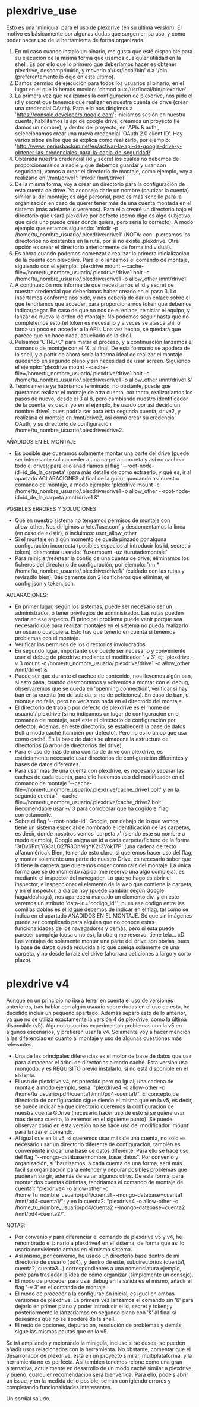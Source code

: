 # plexdrive_use
Esto es una 'miniguía' para el uso de plexdrive (en su última versión). El motivo es básicamente por algunas dudas que surgen en su uso, y como poder hacer uso de la herramienta de forma organizada.

1. En mi caso cuando instalo un binario, me gusta que esté disponible para su ejecución de la misma forma que usamos cualquier utilidad en la shell. Es por ello que lo primero que deberíamos hacer es obtener plexdrive, descomprimirlo, y moverlo a'/usr/local/bin' ó a '/bin' (preferentemente lo dejo en este último).
2. Damos permiso de ejecución para todos los usuarios al binario, en el lugar en el que lo hemos movido: 'chmod a+x 
/usr/local/bin/plexdrive'
3. La primera vez que realizamos la configuración de plexdrive, nos pide el id y secret que tenemos que realizar en nuestra cuenta de drive (crear una credencial OAuth). Para ello nos dirigimos a 'https://console.developers.google.com'; iniciamos sesión en nuestra cuenta, habilitamos la api de google drive, creamos un proyecto (le damos un nombre), y dentro del proyecto, en 'APIs & auth', seleccionamos crear una nueva credencial 'OAuth 2.0 client ID'. Hay varios sitios en los que se explica como realizarlo, por ejemplo: 'http://www.iperiusbackup.net/es/activar-la-api-de-google-drive-y-obtener-las-credenciales-para-la-copia-de-seguridad/'
4. Obtenida nuestra credencial (id y secret los cuales no debemos de proporcionarselos a nadie y que debemos guardar y usar con seguridad), vamos a crear el directorio de montaje, como ejemplo, voy a realizarlo en '/mnt/drive1': 'mkdir /mnt/drive1'
5. De la misma forma, voy a crear un directorio para la configuración de esta cuenta de drive. Yo aconsejo darle un nombre (bautizar la cuenta) similar al del montaje; es algo personal, pero es más sencillo para la organización en caso de querer tener más de una cuenta montada en el sistema (más adelante lo veremos). Para ello crearé un directorio bajo el directorio que usará plexdrive por defecto (como digo es algo subjetivo, que cada uno puede crear donde quiera, pero sería lo correcto). A modo ejemplo que estamos siguiendo: 'mkdir -p /home/tu_nombre_usuario/.plexdrive/drive1' (NOTA: con -p creamos los directorios no existentes en la ruta, por si no existe .plexdrive. Otra opción es crear el directorio anteriormente de forma individual).
6. Es ahora cuando podemos comenzar a realizar la primera inicialización de la cuenta con plexdrive. Para ello lanzamos el comando de montaje, siguiendo con el ejemplo: 'plexdrive mount --cache-file=/home/tu_nombre_usuario/.plexdrive/drive1.bolt -c /home/tu_nombre_usuario/.plexdrive/drive1 -o allow_other /mnt/drive1'
7. A continuación nos informa de que necesitamos el id y secret de nuestra credencial que deberíamos haber creado en el paso 3. Lo insertamos conforme nos pide, y nos debería de dar un enlace sobre el que tendríamos que acceder, para proporcionarnos token que debemos indicar/pegar. En caso de que no nos de el enlace, reiniciar el equipo, y lanzar de nuevo la orden de montaje. No podemos seguir hasta que no completemos esto (el token es necesario y a veces se atasca ahí, ó tarda un poco en acceder a la API). Una vez hecho, se quedará que parece que no hace nada, adueñado de la shell.
8. Pulsamos 'CTRL+C' para matar el proceso, y a continuación lanzamos el comando de montaje con el '&' al final. De esta forma no se apodera de la shell, y a partir de ahora sería la forma ideal de realizar el montaje quedando en segundo plano y sin necesidad de usar screen. Siguiendo el ejemplo: 'plexdrive mount --cache-file=/home/tu_nombre_usuario/.plexdrive/drive1.bolt -c /home/tu_nombre_usuario/.plexdrive/drive1 -o allow_other /mnt/drive1 &'
9. Teóricamente ya habríamos terminado, no obstante, puede que queramos realizar el montaje de otra cuenta, por tanto, realizaríamos los pasos de nuevo, desde el 3 al 8, pero cambiando nuestro identificador de la cuenta, es decir, yo en el ejemplo, he usado por así decirlo un nombre drive1, pues podría ser para esta segunda cuenta, drive2, y realizaría el montaje en /mnt/drive2, así como crear su credencial OAuth, y su directorio de configuración /home/tu_nombre_usuario/.plexdrive/drive2.

AÑADIDOS EN EL MONTAJE

- Es posible que queramos solamente montar una parte del drive (puede ser interesante solo acceder a una carpeta concreta y así no cachear todo el drive); para ello añadiríamos el flag '--root-node-id=id_de_la_carpeta' (para más detalle de como extraerlo, y qué es, ir al apartado ACLARACIONES al final de la guía), quedando así nuestro comando de montaje, a modo ejemplo: 'plexdrive mount -c /home/tu_nombre_usuario/.plexdrive/drive1 -o allow_other --root-node-id=id_de_la_carpeta /mnt/drive1 &'

POSIBLES ERRORES Y SOLUCIONES

- Que en nuestro sistema no tengamos permisos de montaje con allow_other. Nos dirigimos a /etc/fuse.conf y descomentamos la linea (en caso de existir), ó incluimos: user_allow_other 
- Si el montaje en algún momento se queda pinzado por alguna configuración incorrecta (posibles espacios al introducir los id, secret ó token), desmontar usando: 'fusermount -uz /turutademontaje'
- Para reiniciar/resetear la config de una cuenta de drive, eliminamos los ficheros del directorio de configuración, por ejemplo: 'rm * /home/tu_nombre_usuario/.plexdrive/drive1/' (cuidado con las rutas y revisadlo bien). Básicamente son 2 los ficheros que eliminar, el config.json y token.json.

ACLARACIONES:

- En primer lugar, según los sistemas, puede ser necesario ser un administrador, ó tener privilegios de administrador. Las rutas pueden variar en ese aspecto. El principal problema puede venir porque sea necesario que para realizar montajes en el sistema no pueda realizarlo un usuario cualquiera. Esto hay que tenerlo en cuenta si tenemos problemas con el montaje.
- Verificar los permisos de los directorios involucrados.
- En segundo lugar, importante que puede ser necesario y conveniente usar el debug de plexdrive mediante el modificador '-v 3', ej: 'plexdrive -v 3 mount -c /home/tu_nombre_usuario/.plexdrive/drive1 -o allow_other /mnt/drive1 &'
- Puede ser que durante el cacheo de contenido, nos llevemos algún ban, si esto pasa, cuando desmontamos y volvemos a montar con el debug, observaremos que se queda en 'openning connection', verificar si hay ban en la cuenta (no de subida, si no de peticiones). En caso de ban, el montaje no falla, pero no veríamos nada en el directorio del montaje.
- El directorio de trabajo por defecto de plexdrive es el 'home del usuario'/.plexdrive (si no indicamos un lugar de configuración en el comando de montaje, será este el directorio de configuración por defecto). Además, en este directorio, se establecerá la base de datos Bolt a modo caché (también por defecto). Pero no es lo único que usa como caché. En la base de datos se almacena la estructura de directorios (ó arbol de directorios del drive).
- Para el uso de más de una cuenta de drive con plexdrive, es estrictamente necesario usar directorios de configuración diferentes y bases de datos diferentes. 
- Para usar más de una cuenta con plexdrive, es necesario separar las caches de cada cuenta, para ello hacemos uso del modificador en el comando de montaje '--cache-file=/home/tu_nombre_usuario/.plexdrive/cache_drive1.bolt'  y en la segunda cuenta '--cache-file=/home/tu_nombre_usuario/.plexdrive/cache_drive2.bolt'. Recomendable usar -v 3 para corroborar que ha cogido el flag correctamente. 
- Sobre el flag '--root-node-id'. Google, por debajo de lo que vemos, tiene un sistema especial de nombrado e identificación de las carpetas, es decir, donde nosotros vemos 'carpeta x' (siendo este su nombre a modo ejemplo), Google asigna un id a cada carpeta/fichero de la forma '3tDv6PmjYG3aLO27R3OhMqYK2r3Vok17P' (una cadena de texto alfanumérica). Bien, teniendo esto claro, si queremos hacer uso del flag, y montar solamente una parte de nuestro Drive, es necesario saber que id tiene la carpeta que queremos coger como raíz del montaje. La única forma que se de momento rápida (me reservo una algo compleja), es mediante el inspector del navegador. Lo que yo hago es abrir el inspector, e inspeccionar el elemento de la web que contiene la carpeta, y en el inspector, a día de hoy (puede cambiar según Google haga/deshaga), nos aparecerá marcado un elemento div, y en este veremos un atributo 'data-id="codigo_id"'; pues ese codigo entre las comillas dobles es el id que debemos de indicar en el flag, tal como se indica en el apartado AÑADIDOS EN EL MONTAJE. Sé que sin imágenes puede ser complicado para alguien que no conoce estas funcionalidades de los navegadores y demás, pero si esta puede parecer compleja (cosa q no es), la otra q me reservo, tiene tela... xD Las ventajas de solamente montar una parte del drive son obvias, pues la base de datos queda reducida a lo que cuelga solamente de una carpeta, y no desde la raíz del drive (ahorrara peticiones a largo y corto plazo).

# plexdrive v4
Aunque en un principio no iba a tener en cuenta el uso de versiones anteriores, tras hablar con algún usuario sobre dudas en el uso de esta, he decidido incluir un pequeño apartado. Además separo esto de lo anterior, ya que no se utiliza exactamente la versión 4 de plexdrive, como la última disponible (v5). Algunos usuarios experimentan problemas con la v5 en algunos escenarios, y prefieren usar la v4. Solamente voy a hacer mención a las diferencias en cuanto al montaje y uso de algunas cuestiones más relevantes.

- Una de las principales diferencias es el motor de base de datos que usa para almacenar el árbol de directorios a modo caché. Esta versión usa mongodb, y es REQUISITO previo instalarlo, si no está disponible en el sistema.
- El uso de plexdrive v4, es parecido pero no igual; una cadena de montaje a modo ejemplo, sería: "plexdrive4 -o allow-other -c /home/tu_usuario/pd4/cuenta1 /mnt/pd4-cuenta1/". El concepto de directorio de configuración sigue siendo el mismo que en la v5, es decir, se puede indicar en que directorio queremos la configuración de nuestra cuenta GDrive (necesario hacer uso de esto si se quiere usar más de una cuenta, lo veremos en el siguiente punto). Se puede observar como en esta versión no se hace uso del modificador 'mount' para lanzar el comando.
- Al igual que en la v5, si queremos usar más de una cuenta, no solo es necesario usar un directorio diferente de configuración; también es conveniente indicar una base de datos diferente. Para ello se hace uso del flag "--mongo-database=nombre_base_datos". Por convenio y organización, si 'bautizamos' a cada cuenta de una forma, será más facil su organización para entender y depurar posibles problemas que pudieran surgir, además de evitar algunos otros. De esta forma, para montar dos cuentas distintas, tendríamos el comando de montaje de cuenta1: "plexdrive4 -o allow-other -c /home_tu_nombre_usuario/pd4/cuenta1 --mongo-database=cuenta1 /mnt/pd4-cuenta1/"; y en la cuenta2: "plexdrive4 -o allow-other -c /home_tu_nombre_usuario/pd4/cuenta2 --mongo-database=cuenta2 /mnt/pd4-cuenta2/".

NOTAS:

- Por convenio y para diferenciar el comando de plexdrive v5 y v4, he renombrado el binario a plexdrive4 en el sistema, de forma que así lo usaría conviviendo ambos en el mismo sistema.
- Así mismo, por convenio, he usado un directorio base dentro de mi directorio de usuario (pd4), y dentro de este, subdirectorios (cuenta1, cuenta2, cuenta3...) correspondientes a una nomenclatura ejemplo, pero para trasladar la idea de cómo organizar (simplemente un consejo).
- El modo de proceder para usar debug en la salida es el mismo, añadir el flag '-v 3' en el comando de montaje.
- El modo de proceder a la configuración inicial, es igual en ambas versiones de plexdrive. La primera vez lanzamos el comando sin '&' para dejarlo en primer plano y poder introducir el id, secret y token; y posteriormente lo lanzaríamos en segundo plano con '&' al final si deseamos que no se apodere de la shell.
- El resto de opciones, depuración, resolución de problemas y demás, sigue las mismas pautas que en la v5.



Se irá ampliando y mejorando la miniguía, incluso si se desea, se pueden añadir usos relacionados con la herramienta. No obstante, comentar que el desarrollador de plexdrive, está en un proyecto similar, multiplataforma, y la herramienta no es perfecta. Así también tenemos rclone como una gran alternativa, actualmente en desarrollo de un modo caché similar a plexdrive, y bueno, cualquier recomendación será bienvenida. Para ello, podéis abrir un issue, y en la medida de lo posible, se irán corrigiendo errores y completando funcionalidades interesantes.

Un cordial saludo. 



